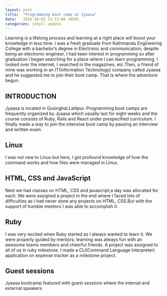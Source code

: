 ```yaml
---
layout: post
title:  "Programming boot camp at Jyaasa"
date:   2019-10-02 13:12:08 +0545
categories: jekyll update
---
```


Learning is a lifelong process and learning at a right place will boost your knowledge in less time. I was a fresh graduate from Kathmandu Engineering College with a bachelor’s degree in Electronic and communication; despite being an electronic engineer, I had keen interest in programming so after graduation I began searching for a place where I can learn programming. I looked over the internet, I searched in the magazines, etc.Then, a friend of mine was working in an IT(Information Technology) company called Jyaasa and he suggested me to join their boot camp. That is where the adventure begun.


## INTRODUCTION 
Jyaasa is located in Gusinghal,Lalitpur. Programming boot camps are frequently organized by Jyaasa which usually last for eight weeks and the course consists of Ruby, Rails and React under prespecified curriculum. I finally made a way to join the intensive boot camp by passing an interview and written exam.

## Linux 
I was not new to Linux but here, I got profound knowledge of how the command works and how files were managed in Linux. 

## HTML, CSS and JavaScript
Next we had classes on HTML, CSS and javascript;a day was allocated for each. We were assigned a project in the end where I faced lots of difficulties as I had never done any projects on HTML, CSS.But with the support of humble mentors I was able to accomplish it.

## Ruby
I was very excited when Ruby started as I always wanted to learn it. We were properly guided by mentors; learning was always fun with an awesome teams members and cheerful friends. A project was assigned to all of us in ruby milestone. I made a CLI(Command Language Interpreter) application on expense tracker as a milestone project.

## Guest sessions
Jyaasa bootcamp featured with guest sessions where the internal and external speakers 



